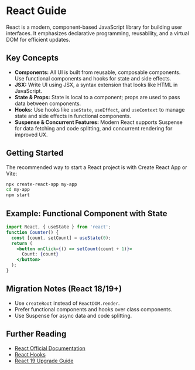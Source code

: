 # React Guide

React is a modern, component-based JavaScript library for building user interfaces. It emphasizes declarative programming, reusability, and a virtual DOM for efficient updates.

## Key Concepts

* **Components:** All UI is built from reusable, composable components. Use functional components and hooks for state and side effects.
* **JSX:** Write UI using JSX, a syntax extension that looks like HTML in JavaScript.
* **State & Props:** State is local to a component; props are used to pass data between components.
* **Hooks:** Use hooks like `useState`, `useEffect`, and `useContext` to manage state and side effects in functional components.
* **Suspense & Concurrent Features:** Modern React supports Suspense for data fetching and code splitting, and concurrent rendering for improved UX.

## Getting Started

The recommended way to start a React project is with Create React App or Vite:

```bash
npx create-react-app my-app
cd my-app
npm start
```

## Example: Functional Component with State

```jsx
import React, { useState } from 'react';
function Counter() {
  const [count, setCount] = useState(0);
  return (
    <button onClick={() => setCount(count + 1)}>
      Count: {count}
    </button>
  );
}
```

## Migration Notes (React 18/19+)
- Use `createRoot` instead of `ReactDOM.render`.
- Prefer functional components and hooks over class components.
- Use Suspense for async data and code splitting.

## Further Reading
- [React Official Documentation](https://react.dev/)
- [React Hooks](https://react.dev/reference/react)
- [React 19 Upgrade Guide](https://react.dev/blog/2024/04/25/react-19-upgrade-guide)